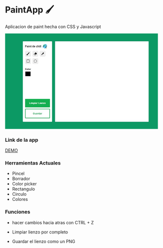 # PaintApp 🖌

Aplicacion de paint hecha con CSS y Javascript

![alt text](icons/photoapp.jpg)

### Link de la app
[DEMO](https://gabz-23.github.io/paintapp/)

### Herramientas Actuales

-   Pincel
-   Borrador
-   Color picker
-   Rectangulo
-   Circulo
-   Colores

### Funciones

-   hacer cambios hacia atras con CTRL + Z

-   Limpiar lienzo por completo

-   Guardar el lienzo como un PNG
